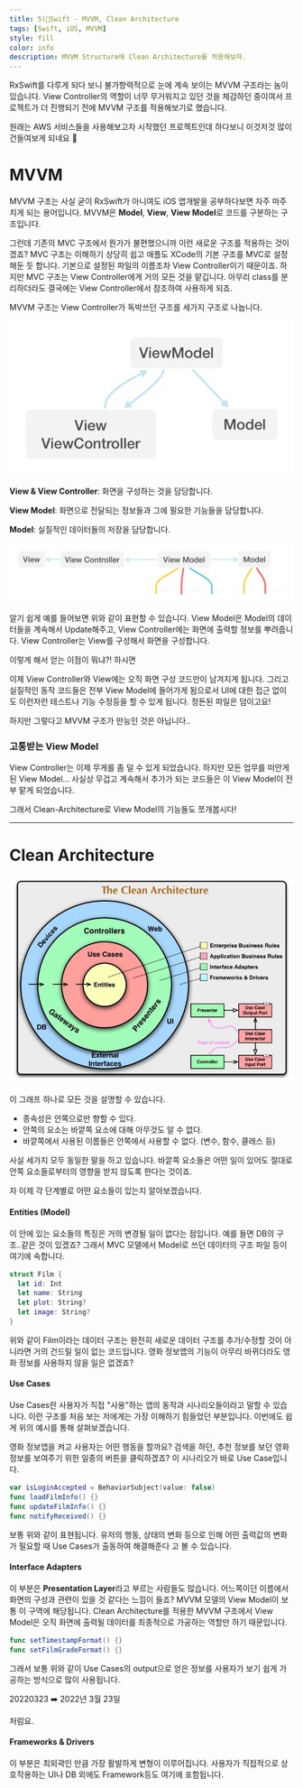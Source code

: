 ```yaml
---
title: 5)🍎Swift - MVVM, Clean Architecture
tags: [Swift, iOS, MVVM]
style: fill
color: info
description: MVVM Structure에 Clean Architecture를 적용해보자.
---
```




RxSwift를 다루게 되다 보니 불가항력적으로 눈에 계속 보이는 MVVM 구조라는 놈이 있습니다. View Controller의 역할이 너무 무거워지고 있던 것을 체감하던 중이여서 프로젝트가 더 진행되기 전에 MVVM 구조를 적용해보기로 했습니다.



원래는 AWS 서비스들을 사용해보고자 시작했던 프로젝트인데 하다보니 이것저것 많이 건들여보게 되네요 🧐



# MVVM

MVVM 구조는 사실 굳이 RxSwift가 아니여도 iOS 앱개발을 공부하다보면 자주 마주치게 되는 용어입니다. MVVM은 **Model**, **View**, **View Model**로 코드를 구분하는 구조입니다. 

그런데 기존의 MVC 구조에서 뭔가가 불편했으니까 이런 새로운 구조를 적용하는 것이겠죠? MVC 구조는 이해하기 상당히 쉽고 애플도 XCode의 기본 구조를 MVC로 설정해둔 듯 합니다. 기본으로 설정된 파일의 이름조차 View Controller이기 때문이죠. 하지만 MVC 구조는 View Controller에게 거의 모든 것을 맡깁니다. 아무리 class를 분리하더라도 결국에는 View Controller에서 참조하여 사용하게 되죠. 

MVVM 구조는 View Controller가 독박쓰던 구조를 세가지 구조로 나눕니다.

![MVVM](https://raw.githubusercontent.com/StanSign/StanSign.github.io/imageUpload/_assets/202203312100264.png)

**View & View Controller**: 화면을 구성하는 것을 담당합니다.

**View Model**: 화면으로 전달되는 정보들과 그에 필요한 기능들을 담당합니다.

**Model**: 실질적인 데이터들의 저장을 담당합니다.

![MVVM_example](https://raw.githubusercontent.com/StanSign/StanSign.github.io/imageUpload/_assets/202204010134435.png)

알기 쉽게 예를 들어보면 위와 같이 표현할 수 있습니다. View Model은 Model의 데이터들을 계속해서 Update해주고, View Controller에는 화면에 출력할 정보를 뿌려줍니다. View Controller는 View를 구성해서 화면을 구성합니다.

이렇게 해서 얻는 이점이 뭐냐?! 하시면

이제 View Controller와 View에는 오직 화면 구성 코드만이 남겨지게 됩니다. 그리고 실질적인 동작 코드들은 전부 View Model에 들어가게 됨으로서 UI에 대한 접근 없이도 이런저런 테스트나 기능 수정등을 할 수 있게 됩니다. 정돈된 파일은 덤이고요!

하지만 그렇다고 MVVM 구조가 만능인 것은 아닙니다..

### 고통받는 View Model

View Controller는 이제 무게를 좀 덜 수 있게 되었습니다. 하지만 모든 업무를 떠안게 된 View Model... 사실상 무겁고 계속해서 추가가 되는 코드들은 이 View Model이 전부 맡게 되었습니다. 

그래서 Clean-Architecture로 View Model의 기능들도 쪼개봅시다!



---



# Clean Architecture

![R1280x0](https://raw.githubusercontent.com/StanSign/StanSign.github.io/imageUpload/_assets/202204010203897.jpeg)

이 그래프 하나로 모든 것을 설명할 수 있습니다.

- 종속성은 안쪽으로만 향할 수 있다.
- 안쪽의 요소는 바깥쪽 요소에 대해 아무것도 알 수 없다.
- 바깥쪽에서 사용된 이름들은 안쪽에서 사용할 수 없다. (변수, 함수, 클래스 등)

사실 세가지 모두 동일한 말을 하고 있습니다. 바깥쪽 요소들은 어떤 일이 있어도 절대로 안쪽 요소들로부터의 영향을 받지 않도록 한다는 것이죠.

자 이제 각 단계별로 어떤 요소들이 있는지 알아보겠습니다.



#### Entities (Model)

이 안에 있는 요소들의 특징은 거의 변경될 일이 없다는 점입니다. 예를 들면 DB의 구조..같은 것이 있겠죠? 그래서 MVC 모델에서 Model로 쓰던 데이터의 구조 파일 등이 여기에 속합니다. 

~~~swift
struct Film {
  let id: Int
  let name: String
  let plot: String?
  let image: String?
}
~~~

위와 같이 Film이라는 데이터 구조는 완전히 새로운 데이터 구조를 추가/수정할 것이 아니라면 거의 건드릴 일이 없는 코드입니다. 영화 정보앱의 기능이 아무리 바뀌더라도 영화 정보를 사용하지 않을 일은 없겠죠?



#### Use Cases

Use Cases란 사용자가 직접 "사용"하는 앱의 동작과 시나리오들이라고 말할 수 있습니다. 이런 구조를 처음 보는 저에게는 가장 이해하기 힘들었던 부분입니다. 이번에도 쉽게 위의 예시를 통해 살펴보겠습니다. 

영화 정보앱을 켜고 사용자는 어떤 행동을 할까요? 검색을 하던, 추천 정보를 보던 영화 정보를 보여주기 위한 일종의 버튼을 클릭하겠죠? 이 시나리오가 바로 Use Case입니다. 

~~~swift
var isLoginAccepted = BehaviorSubject(value: false)
func loadFilmInfo() {}
func updateFilmInfo() {}
func notifyReceived() {}
~~~

보통 위와 같이 표현됩니다. 유저의 행동, 상태의 변화 등으로 인해 어떤 출력값의 변화가 필요할 때 Use Cases가 출동하여 해결해준다 고 볼 수 있습니다.



#### Interface Adapters

이 부분은 **Presentation Layer**라고 부르는 사람들도 많습니다. 어느쪽이던 이름에서 화면의 구성과 관련이 있을 것 같다는 느낌이 들죠? MVVM 모델의 View Model이 보통 이 구역에 해당됩니다. Clean Architecture를 적용한 MVVM 구조에서 View Model은 오직 화면에 출력될 데이터를 최종적으로 가공하는 역할만 하기 때문입니다. 

~~~swift
func setTimestampFormat() {}
func setFilmGradeFormat() {}
~~~

그래서 보통 위와 같이 Use Cases의 output으로 얻은 정보를 사용자가 보기 쉽게 가공하는 방식으로 많이 사용됩니다. 

20220323 ➡️ 2022년 3월 23일

처럼요.



#### Frameworks & Drivers

이 부분은 최외곽인 만큼 가장 활발하게 변형이 이루어집니다. 사용자가 직접적으로 상호작용하는 UI나 DB 외에도 Framework등도 여기에 포함됩니다.
